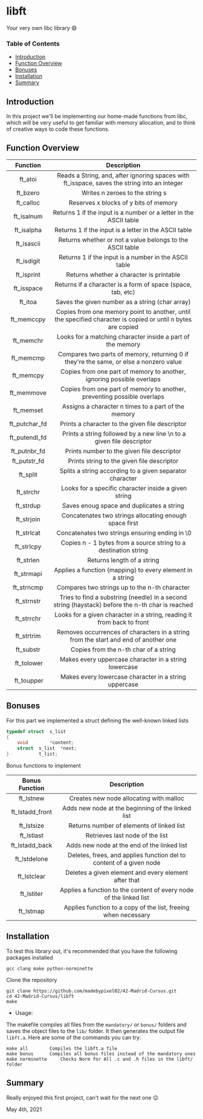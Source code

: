 # libft
Your very own libc library :smile:

### Table of Contents
* [Introduction](#introduction)
* [Function Overview](#function-overview)
* [Bonuses](#bonuses)
* [Installation](#installation)
* [Summary](#summary)

## Introduction
In this project we'll be implementing our home-made functions from libc, which will be very useful to get familiar with memory allocation, and to think of creative ways to code these functions.

## Function Overview

| Function | Description |
| :------: | :---------: |
| ft_atoi | Reads a String, and, after ignoring spaces with ft_isspace, saves the string into an integer |
| ft_bzero | Writes n zeroes to the string s |
| ft_calloc | Reserves x blocks of y bits of memory |
| ft_isalnum | Returns 1 if the input is a number or a letter in the ASCII table |
| ft_isalpha | Returns 1 if the input is a letter in the ASCII table |
| ft_isascii | Returns whether or not a value belongs to the ASCII table |
| ft_isdigit | Returns 1 if the input is a number in the ASCII table |
| ft_isprint | Returns whether a character is printable |
| ft_isspace | Returns if a character is a form of space (space, tab, etc) |
| ft_itoa | Saves the given number as a string (char array) |
| ft_memccpy | Copies from one memory point to another, until the specified character is copied or until n bytes are copied |
| ft_memchr | Looks for a matching character inside a part of the memory |
| ft_memcmp | Compares two parts of memory, returning 0 if they're the same, or else a nonzero value |
| ft_memcpy | Copies from one part of memory to another, ignoring possible overlaps |
| ft_memmove | Copies from one part of memory to another, preventing possible overlaps |
| ft_memset | Assigns a character n times to a part of the memory |
| ft_putchar_fd | Prints a character to the given file descriptor |
| ft_putendl_fd | Prints a string followed by a new line \n to a given file descriptor |
| ft_putnbr_fd | Prints number to the given file descriptor |
| ft_putstr_fd | Prints string to the given file descriptor |
| ft_split | Splits a string according to a given separator character |
| ft_strchr | Looks for a specific character inside a given string |
| ft_strdup | Saves enoug space and duplicates a string |
| ft_strjoin | Concatenates two strings allocating enough space first |
| ft_strlcat | Concatenates two strings ensuring ending in \0 |
| ft_strlcpy | Copies n - 1 bytes from a source string to a destination string |
| ft_strlen | Returns length of a string |
| ft_strmapi | Applies a function (mapping) to every element in a string |
| ft_strncmp | Compares two strings up to the n-th character |
| ft_strnstr | Tries to find a substring (needle) in a second string (haystack) before the n-th char is reached |
| ft_strrchr | Looks for a given character in a string, reading it from back to front |
| ft_strtrim | Removes occurrences of characters in a string from the start and end of another one |
| ft_substr | Copies from the n-th char of a string |
| ft_tolower | Makes every uppercase character in a string lowercase |
| ft_toupper | Makes every lowercase character in a string uppercase |

## Bonuses
For this part we implemented a struct defining the well-known linked lists
```C
typedef	struct	s_list
{
	void		*content;
	struct	s_list	*next;
}			t_list;
```

Bonus functions to implement

| Bonus Function | Description |
| :------------: | :---------: |
| ft_lstnew | Creates new node allocating with malloc |
| ft_lstadd_front | Adds new node at the beginning of the linked list |
| ft_lstsize | Returns number of elements of linked list |
| ft_lstlast | Retrieves last node of the list |
| ft_lstadd_back | Adds new node at the end of the linked list |
| ft_lstdelone | Deletes, frees, and applies function del to content of a given node |
| ft_lstclear | Deletes a given element and every element after that |
| ft_lstiter | Applies a function to the content of every node of the linked list |
| ft_lstmap | Applies function to a copy of the list, freeing when necessary |

## Installation
To test this library out, it's recommended that you have the following packages installed
```
gcc clang make python-norminette
```

Clone the repository
```shell
git clone https://github.com/madebypixel02/42-Madrid-Cursus.git
cd 42-Madrid-Cursus/libft
make
```

* Usage:

The makefile compiles all files from the ``mandatory/`` or ``bonus/`` folders and saves the object files to the ``lib/`` folder. It then generates the output file ``libft.a``. Here are some of the commands you can try:

```
make all		Compiles the libft.a file
make bonus		Compiles all bonus files instead of the mandatory ones
make norminette		Checks Norm for All .c and .h files in the libft/ folder	
```

## Summary
Really enjoyed this first project, can't wait for the next one :wink:

May 4th, 2021
